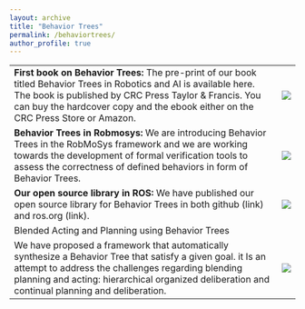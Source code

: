 ```yaml
---
layout: archive
title: "Behavior Trees"
permalink: /behaviortrees/
author_profile: true
---
```



|    |            |
|----------|:-------------:|
| **First book on Behavior Trees:** The pre-print of our book titled Behavior Trees in Robotics and AI is available here.  The book is published by CRC Press Taylor & Francis. You can buy the hardcover copy and the ebook either on the CRC Press Store or Amazon. |  ![](http://michelecolledanchise.com/wp-content/uploads/2018/05/btbook.jpg) |
| **Behavior Trees in Robmosys:** We are introducing Behavior Trees in the RobMoSys framework and we are working towards the development of formal verification tools to assess the correctness of defined behaviors in form of Behavior Trees. |    ![](http://michelecolledanchise.com/wp-content/uploads/2018/03/robmosyspng.png)   |
| **Our open source library in ROS:** We have published our open source library for Behavior Trees in both github (link) and ros.org (link). | ![](http://michelecolledanchise.com/wp-content/uploads/2015/03/rosLarge-680x365_c-e1478009975553.png) |  
|Blended Acting and Planning using Behavior Trees
We have proposed a framework that automatically synthesize a Behavior Tree that satisfy a given goal. it Is an attempt to  address the challenges regarding blending planning and acting: hierarchical organized deliberation and continual planning and deliberation.| ![](http://michelecolledanchise.com/wp-content/uploads/2015/03/YoubotSceneStep5-e1478009786423.jpg)|

